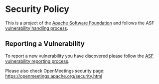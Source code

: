 <!--
Licensed under the Apache License, Version 2.0 (the "License") http://www.apache.org/licenses/LICENSE-2.0
-->
# Security Policy

This is a project of the [Apache Software Foundation](https://www.apache.org) and follows the ASF [vulnerability handling process](https://www.apache.org/security/#vulnerability-handling).

## Reporting a Vulnerability

To report a new vulnerability you have discovered please follow the [ASF vulnerability reporting process](https://www.apache.org/security/#reporting-a-vulnerability).

Please also check OpenMeetings security page: https://openmeetings.apache.org/security.html

